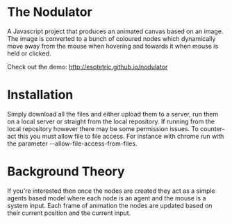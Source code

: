 The Nodulator
=========

A Javascript project that produces an animated canvas based on an image. The image is converted to a bunch of coloured nodes which dynamically move away from the mouse when hovering and towards it when mouse is held or clicked. 

Check out the demo: http://esotetric.github.io/nodulator

Installation
========

Simply download all the files and either upload them to a server, run them on a local server or straight from the local repository. If running from the local repository however there may be some permission issues. To counter-act this you must allow file to file access. For instance with chrome run with the parameter --allow-file-access-from-files.

Background Theory
========

If you're interested then once the nodes are created they act as a simple agents based model where each node is an agent and the mouse is a system input. Each frame of animation the nodes are updated based on their current position and the current input.
